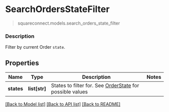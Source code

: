 # SearchOrdersStateFilter
> squareconnect.models.search_orders_state_filter

### Description

Filter by current Order `state`.

## Properties
Name | Type | Description | Notes
------------ | ------------- | ------------- | -------------
**states** | **list[str]** | States to filter for. See [OrderState](#type-orderstate) for possible values | 

[[Back to Model list]](../README.md#documentation-for-models) [[Back to API list]](../README.md#documentation-for-api-endpoints) [[Back to README]](../README.md)


